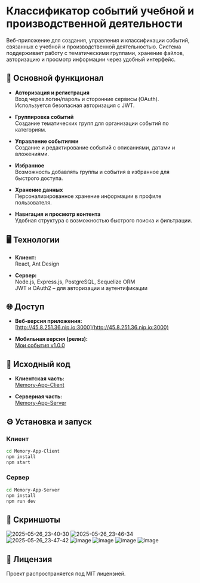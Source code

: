 # Классификатор событий учебной и производственной деятельности

Веб-приложение для создания, управления и классификации событий, связанных с учебной и производственной деятельностью. Система поддерживает работу с тематическими группами, хранение файлов, авторизацию и просмотр информации через удобный интерфейс.

## 🔧 Основной функционал

- **Авторизация и регистрация**  
  Вход через логин/пароль и сторонние сервисы (OAuth). Используется безопасная авторизация с JWT.

- **Группировка событий**  
  Создание тематических групп для организации событий по категориям.

- **Управление событиями**  
  Создание и редактирование событий с описаниями, датами и вложениями.

- **Избранное**  
  Возможность добавлять группы и события в избранное для быстрого доступа.

- **Хранение данных**  
  Персонализированное хранение информации в профиле пользователя.

- **Навигация и просмотр контента**  
  Удобная структура с возможностью быстрого поиска и фильтрации.

## 🖥️ Технологии

- **Клиент:**  
  React, Ant Design

- **Сервер:**  
  Node.js, Express.js, PostgreSQL, Sequelize ORM  
  JWT и OAuth2 – для авторизации и аутентификации

## 🌐 Доступ

- **Веб-версия приложения:**  
  [http://45.8.251.36.nip.io:3000](http://45.8.251.36.nip.io:3000)

- **Мобильная версия (релиз):**  
  [Мои события v1.0.0](https://github.com/Vdem07/Memory-App-Client/releases/tag/v1.0.0)

## 📂 Исходный код

- **Клиентская часть:**  
  [Memory-App-Client](https://github.com/Vdem07/Memory-App-Client)

- **Серверная часть:**  
  [Memory-App-Server](https://github.com/Vdem07/Memory-App-Server)

## ⚙️ Установка и запуск

### Клиент
```bash
cd Memory-App-Client
npm install
npm start
```

### Сервер
```bash
cd Memory-App-Server
npm install
npm run dev
```

## 📌 Скриншоты

![2025-05-26_23-40-30](https://github.com/user-attachments/assets/e8a56856-a3bb-46c8-87fe-59befcb5cd06)
![2025-05-26_23-46-34](https://github.com/user-attachments/assets/60321c2f-e848-41b1-a2f9-5ecd375f88ac)
![2025-05-26_23-47-42](https://github.com/user-attachments/assets/14c3d976-5221-4792-9cc8-91d977379093)
![image](https://github.com/user-attachments/assets/18346d38-5feb-4923-a4ea-4bd8ba8cc38e)
![image](https://github.com/user-attachments/assets/10435b28-e715-44f1-8d3e-92796f4e6a1b)
![image](https://github.com/user-attachments/assets/d8ad8622-84f4-49f2-95ae-d417724a5f42)
![image](https://github.com/user-attachments/assets/8d29f28d-7ebc-4de8-a36d-a2d349318236)

## 📃 Лицензия

Проект распространяется под MIT лицензией.
